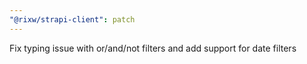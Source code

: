 ```yaml
---
"@rixw/strapi-client": patch
---
```


Fix typing issue with or/and/not filters and add support for date filters
